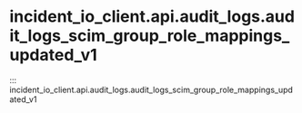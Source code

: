 # incident_io_client.api.audit_logs.audit_logs_scim_group_role_mappings_updated_v1

::: incident_io_client.api.audit_logs.audit_logs_scim_group_role_mappings_updated_v1
